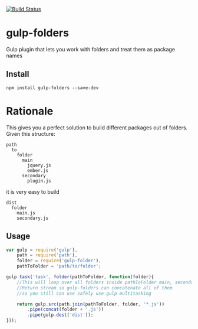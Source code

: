 [![Build Status](https://travis-ci.org/hakubo/gulp-folders.svg?branch=master)](https://travis-ci.org/hakubo/gulp-folders)

# gulp-folders

Gulp plugin that lets you work with folders and treat them as package names

## Install

```
npm install gulp-folders --save-dev
```

# Rationale

This gives you a perfect solution to build different packages out of folders.
Given this structure:

```
path
  to
    folder
	  main
	    jquery.js
		ember.js
	  secondary
	    plugin.js
```

it is very easy to build

```
dist
  folder
    main.js
	secondary.js
```

## Usage

```javascript
var gulp = require('gulp'),
	path = require('path'),
	folder = require('gulp-folder'),
	pathToFolder = 'path/to/folder';

gulp.task('task', folder(pathToFolder, function(folder){
	//This will loop over all folders inside pathToFolder main, secondary
	//Return stream so gulp-folders can concatenate all of them
	//so you still can use safely use gulp multitasking

	return gulp.src(path.join(pathToFolder, folder, '*.js'))
		.pipe(concat(folder + '.js'))
		.pipe(gulp.dest('dist'));
}));
```
